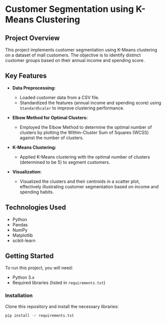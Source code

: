 # Customer Segmentation using K-Means Clustering

## Project Overview
This project implements customer segmentation using K-Means clustering on a dataset of mall customers. The objective is to identify distinct customer groups based on their annual income and spending score.

## Key Features
- **Data Preprocessing:** 
  - Loaded customer data from a CSV file.
  - Standardized the features (annual income and spending score) using `StandardScaler` to improve clustering performance.
  
- **Elbow Method for Optimal Clusters:** 
  - Employed the Elbow Method to determine the optimal number of clusters by plotting the Within-Cluster Sum of Squares (WCSS) against the number of clusters.

- **K-Means Clustering:** 
  - Applied K-Means clustering with the optimal number of clusters (determined to be 5) to segment customers.
  
- **Visualization:** 
  - Visualized the clusters and their centroids in a scatter plot, effectively illustrating customer segmentation based on income and spending habits.

## Technologies Used
- Python
- Pandas
- NumPy
- Matplotlib
- scikit-learn

## Getting Started
To run this project, you will need:
- Python 3.x
- Required libraries (listed in `requirements.txt`)

### Installation
Clone this repository and install the necessary libraries:
```bash
pip install -r requirements.txt
